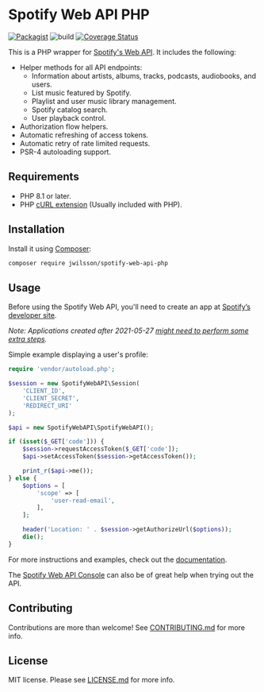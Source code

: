 # Spotify Web API PHP

[![Packagist](https://img.shields.io/packagist/v/jwilsson/spotify-web-api-php.svg)](https://packagist.org/packages/jwilsson/spotify-web-api-php)
![build](https://github.com/jwilsson/spotify-web-api-php/workflows/build/badge.svg)
[![Coverage Status](https://coveralls.io/repos/jwilsson/spotify-web-api-php/badge.svg?branch=main)](https://coveralls.io/r/jwilsson/spotify-web-api-php?branch=main)

This is a PHP wrapper for [Spotify's Web API](https://developer.spotify.com/web-api/). It includes the following:

* Helper methods for all API endpoints:
    * Information about artists, albums, tracks, podcasts, audiobooks, and users.
    * List music featured by Spotify.
    * Playlist and user music library management.
    * Spotify catalog search.
    * User playback control.
* Authorization flow helpers.
* Automatic refreshing of access tokens.
* Automatic retry of rate limited requests.
* PSR-4 autoloading support.

## Requirements
* PHP 8.1 or later.
* PHP [cURL extension](http://php.net/manual/en/book.curl.php) (Usually included with PHP).

## Installation
Install it using [Composer](https://getcomposer.org/):

```sh
composer require jwilsson/spotify-web-api-php
```

## Usage
Before using the Spotify Web API, you'll need to create an app at [Spotify’s developer site](https://developer.spotify.com/web-api/).

*Note: Applications created after 2021-05-27 [might need to perform some extra steps](https://developer.spotify.com/community/news/2021/05/27/improving-the-developer-and-user-experience-for-third-party-apps/).*

Simple example displaying a user's profile:
```php
require 'vendor/autoload.php';

$session = new SpotifyWebAPI\Session(
    'CLIENT_ID',
    'CLIENT_SECRET',
    'REDIRECT_URI'
);

$api = new SpotifyWebAPI\SpotifyWebAPI();

if (isset($_GET['code'])) {
    $session->requestAccessToken($_GET['code']);
    $api->setAccessToken($session->getAccessToken());

    print_r($api->me());
} else {
    $options = [
        'scope' => [
            'user-read-email',
        ],
    ];

    header('Location: ' . $session->getAuthorizeUrl($options));
    die();
}
```

For more instructions and examples, check out the [documentation](/docs/).

The [Spotify Web API Console](https://developer.spotify.com/web-api/console/) can also be of great help when trying out the API.

## Contributing
Contributions are more than welcome! See [CONTRIBUTING.md](/CONTRIBUTING.md) for more info.

## License
MIT license. Please see [LICENSE.md](LICENSE.md) for more info.
